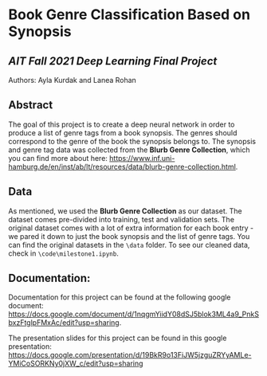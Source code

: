 
<!--# BookGenreClassification -->

Book Genre Classification Based on Synopsis
==========================================
*AIT Fall 2021 Deep Learning Final Project*
--------------

Authors: Ayla Kurdak and Lanea Rohan

Abstract
--------
The goal of this project is to create a deep neural network in order to produce a list of genre tags from a book synopsis. The genres should correspond to the genre of the book the synopsis belongs to. The synopsis and genre tag data was collected from the **Blurb Genre Collection**, which you can find more about here: https://www.inf.uni-hamburg.de/en/inst/ab/lt/resources/data/blurb-genre-collection.html. 

Data
-----
As mentioned, we used the **Blurb Genre Collection** as our dataset. The dataset comes pre-divided into training, test and validation sets. The original dataset comes with a lot of extra information for each book entry - we pared it down to just the book synopsis and the list of genre tags. You can find the original datasets in the `\data` folder. To see our cleaned data, check in `\code\milestone1.ipynb`. 

Documentation: 
-------------
Documentation for this project can be found at the following google document: https://docs.google.com/document/d/1nqgmYiidY08dSJ5blok3ML4a9_PnkSbxzFtglpFMxAc/edit?usp=sharing. 

The presentation slides for this project can be found in this google presentation: https://docs.google.com/presentation/d/19BkR9o13FiJW5jzguZRYyAMLe-YMiCoSORKNy0jXW_c/edit?usp=sharing 
